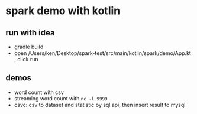 # spark demo with kotlin


## run with idea
 - gradle build
 - open /Users/ken/Desktop/spark-test/src/main/kotlin/spark/demo/App.kt , click run
 
## demos
 - word count with csv
 - streaming word count with `nc -l 9999`
 - csvc: csv to dataset and statistic by sql api, then insert result to mysql 
